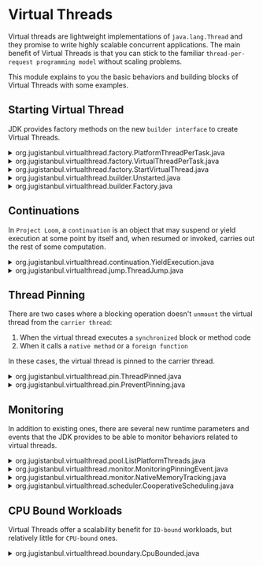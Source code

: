 # Virtual Threads

Virtual threads are lightweight implementations of `java.lang.Thread` and they promise to write highly scalable concurrent applications. The main benefit of Virtual Threads is that you can stick to the familiar `thread-per-request programming model` without scaling problems.

This module explains to you the basic behaviors and building blocks of Virtual Threads with some examples. 

## Starting Virtual Thread

JDK provides factory methods on the new `builder interface` to create Virtual Threads.

<details>
<summary>org.jugistanbul.virtualthread.factory.PlatformThreadPerTask.java</summary>

[This example](https://github.com/hakdogan/loom-examples/blob/main/virtual-threads/src/main/java/org/jugistanbul/virtualthread/factory/PlatformThreadPerTask.java) shows the natural boundaries of creating platform threads. The boundaries are related whit system resources and remember that, it can be different based on your system resource.

```java
try(var executor = Executors.newCachedThreadPool()){
            IntStream.range(0, 5000)
                    .forEach(i -> {
                        executor.submit(() -> {
                            Thread.sleep(Duration.ofSeconds(1));
                            return i;
                        });
                    });
        }
```
</details>

<details>
<summary>org.jugistanbul.virtualthread.factory.VirtualThreadPerTask.java</summary>

[This example](https://github.com/hakdogan/loom-examples/blob/main/virtual-threads/src/main/java/org/jugistanbul/virtualthread/factory/VirtualThreadPerTask.java) shows how to use the new `newVirtualThreadPerTaskExecutor` to start a Virtual Thread for each task.

```java
try(var executor = Executors.newVirtualThreadPerTaskExecutor()){
        IntStream.range(0, 100_000).forEach(i -> {
                executor.submit(() -> {
                Thread.sleep(Duration.ofSeconds(1));
                return i;
            });
        });
}
```
</details>

<details>
<summary>org.jugistanbul.virtualthread.factory.StartVirtualThread.java</summary>

[This example](https://github.com/hakdogan/loom-examples/blob/main/virtual-threads/src/main/java/org/jugistanbul/virtualthread/factory/StartVirtualThread.java) shows how to use the new `startVirtualThread` factory method to start a Virtual Thread.

```java
Thread.startVirtualThread(() -> System.out.printf("Hello from Virtual Thread"));
```
</details>

<details>
<summary>org.jugistanbul.virtualthread.builder.Unstarted.java</summary>

[This example](https://github.com/hakdogan/loom-examples/blob/main/virtual-threads/src/main/java/org/jugistanbul/virtualthread/builder/Unstarted.java) shows how to create a Virtual Thread that will not be started until the `start()` method is invoked with the new `Builder API`.

```java
Thread.ofVirtual().unstarted(() -> System.out.printf("Hello from postponed Virtual Thread"));
```
</details>

<details>
<summary>org.jugistanbul.virtualthread.builder.Factory.java</summary>

[This example](https://github.com/hakdogan/loom-examples/blob/main/virtual-threads/src/main/java/org/jugistanbul/virtualthread/builder/Factory.java)  shows how to use `ThreadFactory` to create Virtual Threads.

```java
    var virtualThreadFactory = Thread.ofVirtual().factory();
    runWithExecutor(platformThreadFactory);

    var virtualThread = virtualThreadFactory.newThread(Factory::sayHello);
    virtualThread.start();
    
    ...

    private static void runWithExecutor(final ThreadFactory threadFactory){

        try (var executor = Executors.newThreadPerTaskExecutor(threadFactory)) {
            IntStream.rangeClosed(0, 4).forEach(i ->
                executor.submit(() -> {
                    Thread.sleep(Duration.ofSeconds(1));
                    System.out.println("Is virtual: " + Thread.currentThread().isVirtual());
                    return i;
                }));
            }
        }
```
</details>

## Continuations

In `Project Loom`, a `continuation` is an object that may suspend or yield execution at some point by itself and, when resumed or invoked, carries out the rest of some computation.

<details>
<summary>org.jugistanbul.virtualthread.continuation.YieldExecution.java</summary>

[This example](https://github.com/hakdogan/loom-examples/blob/main/virtual-threads/src/main/java/org/jugistanbul/virtualthread/continuation/YieldExecution.java) shows the yield execution behavior of the `Continuation` object.

```java
        ContinuationScope scope = new ContinuationScope(SCOPE_NAME);

        Continuation continuation = new Continuation(scope, () -> {
            System.out.println("Continuation is running");
            Continuation.yield(scope);
            System.out.println("Continuation is still running");
        });

        continuation.run();
```
</details>

<details>
<summary>org.jugistanbul.virtualthread.jump.ThreadJump.java</summary>

[This example](https://github.com/hakdogan/loom-examples/blob/main/virtual-threads/src/main/java/org/jugistanbul/virtualthread/jump/ThreadJump.java) shows the `thread jump` behavior that may be observed when a Virtual Thread `mounts` on a Platform Thread again after `unmounted`.

```java
    var threadList = IntStream.range(0, 10)
        .mapToObj(i -> Thread.ofVirtual().unstarted(() -> {

            if(i == 0) {
                System.out.println(Thread.currentThread());
            }
    
            ThreadUtil.sleepOfMillis(25);
    
            if(i == 0) {
                System.out.println(Thread.currentThread());
            }

    })).toList();

    threadList.forEach(Thread::start);
    ThreadUtil.joinAll(threadList);
```
</details>

## Thread Pinning

There are two cases where a blocking operation doesn't `unmount` the virtual thread from the `carrier thread`: 

1) When the virtual thread executes a `synchronized` block or method code
2) When it calls a `native method` or a `foreign function`

In these cases, the virtual thread is pinned to the carrier thread.

<details>
<summary>org.jugistanbul.virtualthread.pin.ThreadPinned.java</summary>

[This example](https://github.com/hakdogan/loom-examples/blob/main/virtual-threads/src/main/java/org/jugistanbul/virtualthread/pin/ThreadPinned.java) shows the `pinning event` that occurs when the virtual thread executes a `synchronized block` or method code.

```java
        var threadList = IntStream.range(0, 10)
                .mapToObj(i -> Thread.ofVirtual().unstarted(() -> {

                    if (i == 0) {
                        System.out.println(Thread.currentThread());
                    }

                    synchronized (lock) {
                        ThreadUtil.sleepOfMillis(25);
                    }

                    if (i == 0) {
                        System.out.println(Thread.currentThread());
                    }

                })).toList();
```
</details>

<details>
<summary>org.jugistanbul.virtualthread.pin.PreventPinning.java</summary>

[This example](https://github.com/hakdogan/loom-examples/blob/main/virtual-threads/src/main/java/org/jugistanbul/virtualthread/pin/PreventPinning.java) shows how to prevent `pinning event`.

```java
    var threadList = IntStream.range(0, 10)
        .mapToObj(i -> Thread.ofVirtual().unstarted(() -> {

        if (i == 0) {
            System.out.println(Thread.currentThread());
        }

        lock.lock();
        try {
            ThreadUtil.sleepOfMillis(25);
        } finally {
            lock.unlock();
        }

        if (i == 0) {
            System.out.println(Thread.currentThread());
        }
    })).toList();
```
</details>

## Monitoring

In addition to existing ones, there are several new runtime parameters and events that the JDK provides to be able to monitor behaviors related to virtual threads.

<details>
<summary>org.jugistanbul.virtualthread.pool.ListPlatformThreads.java</summary>

[This example](https://github.com/hakdogan/loom-examples/blob/main/virtual-threads/src/main/java/org/jugistanbul/virtualthread/pool/ListPlatformThreads.java) shows a way to observe how many `platform threads` are used to run N number of virtual threads.


```java
    var threadList = IntStream
        .range(0, 100_000)
        .mapToObj(i -> Thread.ofVirtual().unstarted(() -> {

            var poolName = getPoolName();
            poolNames.add(poolName);
    
            var workerName = getWorkerName();
            pThreadNames.add(workerName);

        })).toList();

        var start = Instant.now();
        threadList.forEach(Thread::start);
        ThreadUtil.joinAll(threadList);

        System.out.println("Execution time:  " + ThreadUtil.benchmark(start) + " ms");
        System.out.println("Core             " + Runtime.getRuntime().availableProcessors());
        System.out.println("Pools            " + poolNames.size());
        System.out.println("Platform threads " + pThreadNames.size());
```
</details>

<details>
<summary>org.jugistanbul.virtualthread.monitor.MonitoringPinningEvent.java</summary>

[This example](https://github.com/hakdogan/loom-examples/blob/main/virtual-threads/src/main/java/org/jugistanbul/virtualthread/monitor/MonitoringPinningEvent.java)  shows how to monitor the `pinning event` using `jdk.tracePinnedThreads` flag.

```shell
java -cp ../util/target/classes/ \
-Djdk.tracePinnedThreads=short \
src/main/java/org/jugistanbul/virtualthread/monitor/MonitoringPinningEvent.java
```
</details>

<details>
<summary>org.jugistanbul.virtualthread.monitor.NativeMemoryTracking.java</summary>

[This example](https://github.com/hakdogan/loom-examples/blob/main/virtual-threads/src/main/java/org/jugistanbul/virtualthread/monitor/NativeMemoryTracking.java) shows how the amount of memory allocated to threads(Platform and Virtual) can be observed with jcmd and JFR through NMT.

```java
        var threadCount = defineThreadCount(args[0]);
        var threadType  = defineThreadType(args[1]);
        var jcmd        = args.length < 3 ? false : defineUsedJcmd(args[2]);
        var printTime   = threadCount - 1;

        System.out.println("Thread count set to " + threadCount);

        try(var executor = defineExecutorService(threadType)){

            IntStream.range(0, threadCount).forEach(i -> {

                if(jcmd && i == printTime){
                    memoryTracking(pid, threadType);
                }

                executor.execute(() -> ThreadUtil.sleepOfSeconds(5));
            });
        }
```
```shell
sh runNativeMemoryTracking.sh 12000 VIRTUAL false #don't use jcmd to access nmt
```
</details>

<details>
<summary>org.jugistanbul.virtualthread.scheduler.CooperativeScheduling.java</summary>

[This example](https://github.com/hakdogan/loom-examples/blob/main/virtual-threads/src/main/java/org/jugistanbul/virtualthread/scheduler/CooperativeScheduling.java) shows the way to observe scheduler behavior with runtime parameters such as 

- jdk.virtualThreadScheduler.parallelism
- jdk.virtualThreadScheduler.maxPoolSize
- jdk.virtualThreadScheduler.minRunnable

```shell
java -cp ../util/target/classes/ \
-Djdk.virtualThreadScheduler.parallelism=1 \
-Djdk.virtualThreadScheduler.maxPoolSize=1 \
-Djdk.virtualThreadScheduler.minRunnable=1 \
src/main/java/org/jugistanbul/virtualthread/scheduler/CooperativeScheduling.java
```
</details>

## CPU Bound Workloads

Virtual Threads offer a scalability benefit for `IO-bound` workloads, but relatively little for `CPU-bound` ones.

<details>
<summary>org.jugistanbul.virtualthread.boundary.CpuBounded.java</summary>

[This example](https://github.com/hakdogan/loom-examples/blob/main/virtual-threads/src/main/java/org/jugistanbul/virtualthread/boundary/CpuBounded.java) shows a way to observe the difference in scheduler behavior when virtual and platform threads are used in `CPU-bound` workloads.


```java
    IntStream
        .rangeClosed(1, 64)
        .forEach(index -> {

            Instant start = Instant.now();
            executor.submit(() -> {
                IntStream
                    .range(0, 50_000_000)
                    .mapToObj(BigInteger::valueOf)
                    .reduce(BigInteger.ZERO, BigInteger::add);

                System.out.println(createTwoDigitId(index) + ";" + ThreadUtil.benchmark(start));
            });
        });

        ThreadUtil.shutdownAndAwaitTermination(executor, TimeUnit.HOURS);
```

![](images/newCachedThreadPool.png)
![](images/newVirtualThreadPerTaskExecutor.png)
</details>